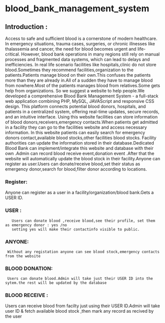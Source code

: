 # blood_bank_management_system
## Introduction :
Access to safe and sufficient blood is a cornerstone of modern healthcare. In emergency situations, trauma cases, surgeries, or chronic illnesses like thalassemia and cancer, the need for blood becomes urgent and life-critical. However, blood bank operations in many regions still rely on manual processes and fragmented data systems, which can lead to delays and inefficiencies.
In real life scenario facilities like hospitals,clinic do not store blood.Sometimes they recommend facilities,organization to the patients.Patients manage blood on their own.This confuses the patients more than they are already in.All of a sudden they have to manage blood from nowhere.Most of the patients manages blood from relatives.Some gets help from organizations.
So we suggest a website to help people.We developed a comprehensive Blood Bank Management System - a full-stack web application combining PHP, MySQL, JAVAScript and responsive CSS design. This platform connects potential blood donors, hospitals, and patients in a centralized system, offering real-time updates, secure records, and an intuitive interface.
Using this website facilities can store information of blood donors,receivers,emergency contacts.When patients get admitted in a facility they can go to the facilities website and access necessary information.
In this website patients can easily search for emergency donors contact,available blood stocks,other facilities blood stocks.
Facility authorities can update the information stored in their database.Dedicated Blood Bank can implement/integrate this website and database with their own .Admin can record blood receive event,donation event .After that the website will automatically update the blood stock in their facility.Anyone can register as user.Users can donate/receive blood,set their status as emergency donor,search for blood,filter donor according to locations.  


### Register:
 Anyone can register as a user in a facility/organization/blood bank.Gets a USER ID.  

### USER :
       Users can donate blood ,receive blood,see their profile, set them as emergency donor : yes /no 
       setting yes will make their contactinfo visible to public.  
       
### ANYONE: 
     Without any registation anyone can see blood stock,emergency contacts from the website  

### BLOOD DONATION:
     Users can donate blood.Admin will take just their USER ID into the sytem.the rest will be updated by the database  

### BLOOD RECEIVE :
Users can receive blood from facilty just using their USER ID.Admin will take user ID & fetch available blood stock ,then mark any record as recived by the user
       
       
